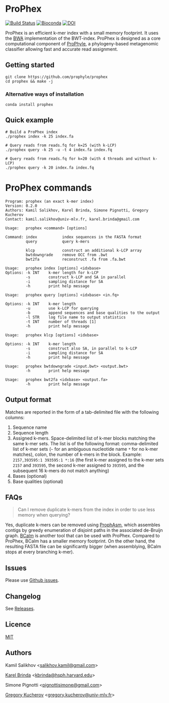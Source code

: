 # ProPhex

[![Build Status](https://travis-ci.org/prophyle/prophex.svg?branch=master)](https://travis-ci.org/prophyle/prophex)
[![Bioconda](https://img.shields.io/badge/install%20with-bioconda-brightgreen.svg?style=flat-square)](https://anaconda.org/bioconda/prophex)
[![DOI](https://zenodo.org/badge/DOI/10.5281/zenodo.1247431.svg)](http://doi.org/10.5281/zenodo.1247431)

ProPhex is an efficient k-mer index with a small memory footprint. It uses the
[BWA](http://github.com/lh3/bwa) implementation of the BWT-index. ProPhex is
designed as a core computational component of
[ProPhyle](https://prophyle.github.io), a phylogeny-based metagenomic
classifier allowing fast and accurate read assignment.


## Getting started

```
git clone https://github.com/prophyle/prophex
cd prophex && make -j
```

### Alternative ways of installation

```
conda install prophex
```



## Quick example


```
# Build a ProPhex index
./prophex index -k 25 index.fa

# Query reads from reads.fq for k=25 (with k-LCP)
./prophex query -k 25 -u -t 4 index.fa index.fq

# Query reads from reads.fq for k=20 (with 4 threads and without k-LCP)
./prophex query -k 20 index.fa index.fq

```




# ProPhex commands
<!---
USAGE-BEGIN
-->
```
Program: prophex (an exact k-mer index)
Version: 0.2.0
Authors: Kamil Salikhov, Karel Brinda, Simone Pignotti, Gregory Kucherov
Contact: kamil.salikhov@univ-mlv.fr, karel.brinda@gmail.com

Usage:   prophex <command> [options]

Command: index           index sequences in the FASTA format
         query           query k-mers

         klcp            construct an additional k-LCP array
         bwtdowngrade    remove OCC from .bwt
         bwt2fa          reconstruct .fa from .fa.bwt

```

```
Usage:   prophex index [options] <idxbase>
Options: -k INT    k-mer length for k-LCP
         -s        construct k-LCP and SA in parallel
         -i        sampling distance for SA
         -h        print help message

```

```
Usage:   prophex query [options] <idxbase> <in.fq>

Options: -k INT    k-mer length
         -u        use k-LCP for querying
         -b        append sequences and base qualities to the output
         -l STR    log file name to output statistics
         -t INT    number of threads [1]
         -h        print help message

```

```
Usage:   prophex klcp [options] <idxbase>

Options: -k INT    k-mer length
         -s        construct also SA, in parallel to k-LCP
         -i        sampling distance for SA
         -h        print help message

```

```
Usage:   prophex bwtdowngrade <input.bwt> <output.bwt>
         -h        print help message

```

```
Usage:   prophex bwt2fa <idxbase> <output.fa>
         -h        print help message

```

<!---USAGE-END
-->

## Output format

Matches are reported in the form of a tab-delimited file with the following
columns:

1. Sequence name
2. Sequence length
3. Assigned k-mers. Space-delimited list of k-mer blocks matching the same
   k-mer sets. The list is of the following format: comma-delimited list of
   k-mer sets (`~` for an ambiguous nucleotide name `*` for no k-mer matches),
   colon, the number of k-mers in the block. Example: `2157,393595:1 393595:1
   *:16` (the first k-mer assigned to the k-mer sets `2157` and `393595`, the
   second k-mer assigned to `393595`, and the subsequent 16 k-mers do not match
   anything)
4. Bases (optional)
5. Base qualities (optional)


## FAQs

> Can I remove duplicate k-mers from the index in order to use less memory when querying?

Yes, duplicate k-mers can be removed using
[ProphAsm](https://github.com/prophyle/prophasm), which assembles contigs by
greedy enumeration of disjoint paths in the associated de-Bruijn graph.
[BCalm](https://github.com/GATB/bcalm) is another tool that can be used with
ProPhex. Compared to ProPhex, BCalm has a smaller memory footprint. On the
other hand, the resulting FASTA file can be significantly bigger (when
assemblying, BCalm stops at every branching k-mer).



## Issues

Please use [Github issues](https://github.com/prophyle/prophex/issues).


## Changelog

See [Releases](https://github.com/prophyle/prophex/releases).


## Licence

[MIT](https://github.com/prophyle/prophex/blob/master/LICENSE.txt)


## Authors

Kamil Salikhov \<salikhov.kamil@gmail.com\>

[Karel Brinda](http://brinda.cz) \<kbrinda@hsph.harvard.edu\>

Simone Pignotti \<pignottisimone@gmail.com\>

[Gregory Kucherov](http://igm.univ-mlv.fr/~koutcher/) \<gregory.kucherov@univ-mlv.fr\>



